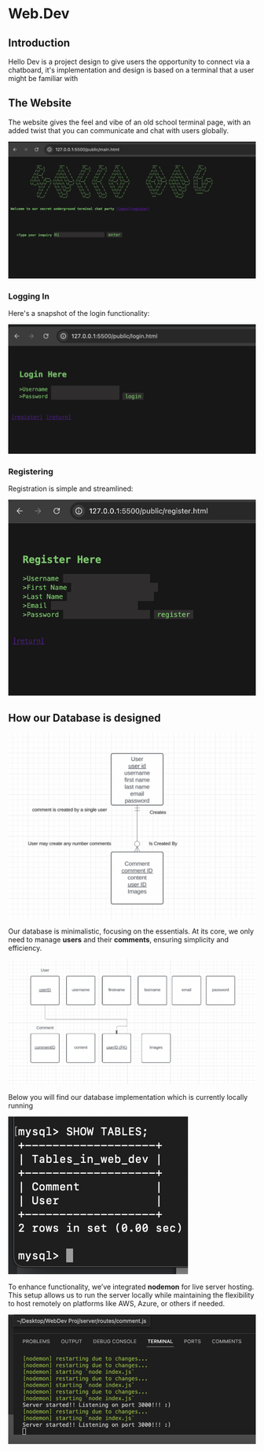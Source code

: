 # Web.Dev

## Introduction 

Hello Dev is a project design to give users the opportunity to connect via a chatboard, it's implementation and design is based on a terminal that a user might be familiar with 

## The Website

The website gives the feel and vibe of an old school terminal page, with an added twist that you can communicate and chat with users globally.

![Image](./public/images/mainpage.png)


### Logging In

Here's a snapshot of the login functionality:

![Image](./public/images/loginimg.png)


### Registering

Registration is simple and streamlined:

![Image](./public/images/register.png)


## How our Database is designed 

![Image](./public/images/ERD_HelloDev_Proj.png)

Our database is minimalistic, focusing on the essentials. At its core, we only need to manage **users** and their **comments**, ensuring simplicity and efficiency.

![Image](./public/images/3NF%20Hello_Dev.png)

Below you will find our database implementation which is currently locally running

![Image](./public/images/sqltables.png)

To enhance functionality, we’ve integrated **nodemon** for live server hosting. This setup allows us to run the server locally while maintaining the flexibility to host remotely on platforms like AWS, Azure, or others if needed.

![Image](./public/images/nodemonlive.png)



